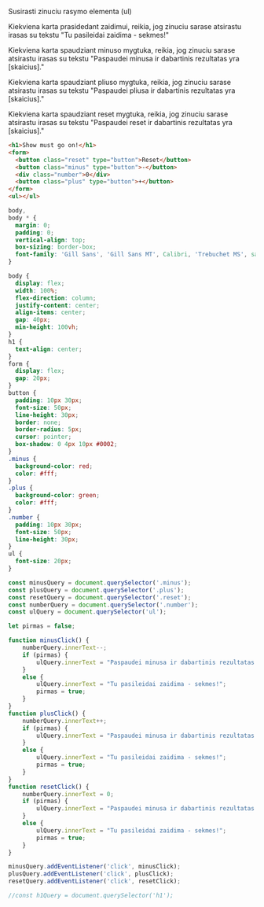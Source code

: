 Susirasti zinuciu rasymo elementa (ul)

Kiekviena karta prasidedant zaidimui, reikia, jog zinuciu sarase atsirastu irasas su tekstu "Tu pasileidai zaidima - sekmes!"

Kiekviena karta spaudziant minuso mygtuka, reikia, jog zinuciu sarase atsirastu irasas su tekstu "Paspaudei minusa ir dabartinis rezultatas yra [skaicius]."

Kiekviena karta spaudziant pliuso mygtuka, reikia, jog zinuciu sarase atsirastu irasas su tekstu "Paspaudei pliusa ir dabartinis rezultatas yra [skaicius]."

Kiekviena karta spaudziant reset mygtuka, reikia, jog zinuciu sarase atsirastu irasas su tekstu "Paspaudei reset ir dabartinis rezultatas yra [skaicius]."

```html
<h1>Show must go on!</h1>
<form>
  <button class="reset" type="button">Reset</button>
  <button class="minus" type="button">-</button>
  <div class="number">0</div>
  <button class="plus" type="button">+</button>
</form>
<ul></ul>
```

```css
body,
body * {
  margin: 0;
  padding: 0;
  vertical-align: top;
  box-sizing: border-box;
  font-family: 'Gill Sans', 'Gill Sans MT', Calibri, 'Trebuchet MS', sans-serif;
}

body {
  display: flex;
  width: 100%;
  flex-direction: column;
  justify-content: center;
  align-items: center;
  gap: 40px;
  min-height: 100vh;
}
h1 {
  text-align: center;
}
form {
  display: flex;
  gap: 20px;
}
button {
  padding: 10px 30px;
  font-size: 50px;
  line-height: 30px;
  border: none;
  border-radius: 5px;
  cursor: pointer;
  box-shadow: 0 4px 10px #0002;
}
.minus {
  background-color: red;
  color: #fff;
}
.plus {
  background-color: green;
  color: #fff;
}
.number {
  padding: 10px 30px;
  font-size: 50px;
  line-height: 30px;
}
ul {
  font-size: 20px;
}
```
```js
const minusQuery = document.querySelector('.minus');
const plusQuery = document.querySelector('.plus');
const resetQuery = document.querySelector('.reset');
const numberQuery = document.querySelector('.number');
const ulQuery = document.querySelector('ul');

let pirmas = false;

function minusClick() {
    numberQuery.innerText--;
    if (pirmas) {
        ulQuery.innerText = "Paspaudei minusa ir dabartinis rezultatas yra [" + numberQuery.innerText + "].";
    }
    else {
        ulQuery.innerText = "Tu pasileidai zaidima - sekmes!";
        pirmas = true;
    }
}
function plusClick() {
    numberQuery.innerText++;
    if (pirmas) {
        ulQuery.innerText = "Paspaudei minusa ir dabartinis rezultatas yra [" + numberQuery.innerText + "].";
    }
    else {
        ulQuery.innerText = "Tu pasileidai zaidima - sekmes!";
        pirmas = true;
    }
}
function resetClick() {
    numberQuery.innerText = 0;
    if (pirmas) {
        ulQuery.innerText = "Paspaudei minusa ir dabartinis rezultatas yra [" + numberQuery.innerText + "].";
    }
    else {
        ulQuery.innerText = "Tu pasileidai zaidima - sekmes!";
        pirmas = true;
    }
}

minusQuery.addEventListener('click', minusClick);
plusQuery.addEventListener('click', plusClick);
resetQuery.addEventListener('click', resetClick);

//const h1Query = document.querySelector('h1');
```